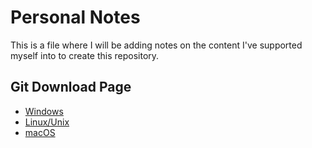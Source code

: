 # Personal Notes

This is a file where I will be adding notes on the content I've supported myself into to create this repository.

## Git Download Page

- [Windows](https://git-scm.com/download/win)
- [Linux/Unix](https://git-scm.com/download/linux)
- [macOS](https://git-scm.com/download/mac)
